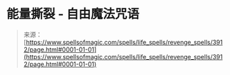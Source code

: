 <!--yml

category: 未分类

date: 2024-06-12 18:37:46

-->

# 能量撕裂 - 自由魔法咒语

> 来源：[https://www.spellsofmagic.com/spells/life_spells/revenge_spells/3912/page.html#0001-01-01](https://www.spellsofmagic.com/spells/life_spells/revenge_spells/3912/page.html#0001-01-01)
